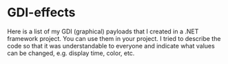 # GDI-effects
Here is a list of my GDI (graphical) payloads that I created in a .NET framework project. You can use them in your project. I tried to describe the code so that it was understandable to everyone and indicate what values ​​can be changed, e.g. display time, color, etc.
